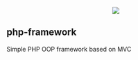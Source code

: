 <p align="center"><a href="https://github.com/screamninja/php-framework" target="_blank"><img src="https://github.com/screamninja/php-framework/blob/master/public/images/page-logo.png"></a></p>

## php-framework
Simple PHP OOP framework based on MVC
